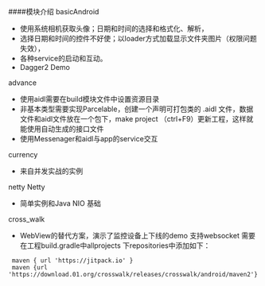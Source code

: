 ####模块介绍
basicAndroid 
- 使用系统相机获取头像；日期和时间的选择和格式化、解析，
- 选择日期和时间的控件不好使；以loader方式加载显示文件夹图片（权限问题失效），
- 各种service的启动和互动。
- Dagger2 Demo
	
advance
- 使用aidl需要在build模块文件中设置资源目录
- 非基本类型需要实现Parcelable，创建一个声明可打包类的 .aidl 文件，数据文件和aidl文件放在一个包下，make project （ctrl+F9）更新工程，这样就能使用自动生成的接口文件
- 使用Messenager和aidl与app的service交互



currency 
- 来自并发实战的实例



netty Netty
- 简单实例和Java NIO 基础

cross_walk 
- WebView的替代方案，演示了监控设备上下线的demo 支持websocket
需要在工程build.gradle中allprojects 下repositories中添加如下：
````
 maven { url 'https://jitpack.io' }
 maven {url 'https://download.01.org/crosswalk/releases/crosswalk/android/maven2'}

````

